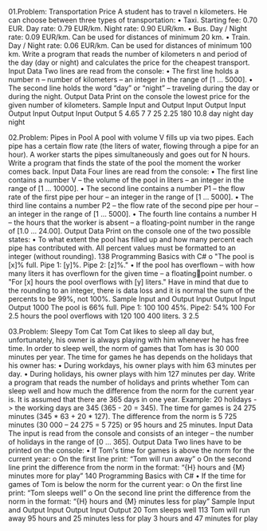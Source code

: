 01.Problem: Transportation Price
A student has to travel n kilometers. He can choose between three types of transportation:
• Taxi. Starting fee: 0.70 EUR. Day rate: 0.79 EUR/km. Night rate: 0.90 EUR/km.
• Bus. Day / Night rate: 0.09 EUR/km. Can be used for distances of minimum 20 km.
• Train. Day / Night rate: 0.06 EUR/km. Can be used for distances of minimum 100 km.
Write a program that reads the number of kilometers n and period of the day (day or night) and 
calculates the price for the cheapest transport.
Input Data
Two lines are read from the console:
• The first line holds a number n – number of kilometers – an integer in the range of [1 … 5000].
• The second line holds the word “day” or “night” – traveling during the day or during the night.
Output Data
Print on the console the lowest price for the given number of kilometers.
Sample Input and Output
Input Output Input Output Input Output Input Output 
5     4.65   7     7      25    2.25   180   10.8
day          night        day          night

02.Problem: Pipes in Pool
A pool with volume V fills up via two pipes. Each pipe has a certain flow rate (the liters of water, 
flowing through a pipe for an hour). A worker starts the pipes simultaneously and goes out for N 
hours. Write a program that finds the state of the pool the moment the worker comes back.
Input Data
Four lines are read from the console:
• The first line contains a number V – the volume of the pool in liters – an integer in the range of 
[1 … 10000].
• The second line contains a number P1 – the flow rate of the first pipe per hour – an integer in 
the range of [1 … 5000].
• The third line contains a number P2 – the flow rate of the second pipe per hour – an integer in 
the range of [1 … 5000].
• The fourth line contains a number H – the hours that the worker is absent – a floating-point 
number in the range of [1.0 … 24.00].
Output Data
Print on the console one of the two possible states:
• To what extent the pool has filled up and how many percent each pipe has contributed with. 
All percent values must be formatted to an integer (without rounding).
138 Programming Basics with C#
o "The pool is [x]% full. Pipe 1: [y]%. Pipe 2: [z]%."
• If the pool has overflown – with how many liters it has overflown for the given time – a floatingpoint number.
o "For [x] hours the pool overflows with [y] liters."
Have in mind that due to the rounding to an integer, there is data loss and it is normal the sum of the 
percents to be 99%, not 100%.
Sample Input and Output
Input Output                         Input Output 
1000  The pool is 66% full. Pipe 1:  100
100   45%. Pipe2: 54%                100   For 2.5 hours the pool overflows with
120                                  100   400 liters.
3                                    2.5

03.Problem: Sleepy Tom Cat
Tom Cat likes to sleep all day but, unfortunately, his owner is always playing with him whenever he 
has free time. In order to sleep well, the norm of games that Tom has is 30 000 minutes per year. The 
time for games he has depends on the holidays that his owner has:
• During workdays, his owner plays with him 63 minutes per day.
• During holidays, his owner plays with him 127 minutes per day.
Write a program that reads the number of holidays and prints whether Tom can sleep well and how 
much the difference from the norm for the current year is. It is assumed that there are 365 days in 
one year.
Example: 20 holidays -> the working days are 345 (365 - 20 = 345). The time for games is 24 275 
minutes (345 * 63 + 20 * 127). The difference from the norm is 5 725 minutes (30 000 – 24 275 = 5 
725) or 95 hours and 25 minutes.
Input Data
The input is read from the console and consists of an integer – the number of holidays in the range 
of [0 … 365].
Output Data
Two lines have to be printed on the console:
• If Tom's time for games is above the norm for the current year:
o On the first line print: “Tom will run away”
o On the second line print the difference from the norm in the format:
“{H} hours and {M} minutes more for play”
140 Programming Basics with C#
• If the time for games of Tom is below the norm for the current year:
o On the first line print: “Tom sleeps well”
o On the second line print the difference from the norm in the format:
“{H} hours and {M} minutes less for play”
Sample Input and Output
Input  Output                                   Input Output 
20     Tom sleeps well                          113   Tom will run away
       95 hours and 25 minutes less for play          3 hours and 47 minutes for play   



